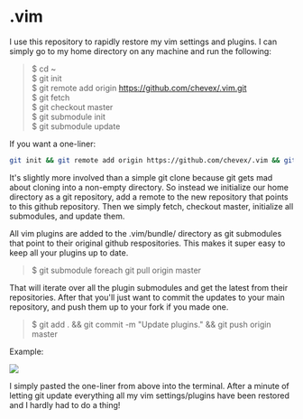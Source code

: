 .vim
====

I use this repository to rapidly restore my vim settings and plugins. I can simply go to my home directory on any machine and run the following:

> $ cd ~  
> $ git init  
> $ git remote add origin https://github.com/chevex/.vim.git  
> $ git fetch  
> $ git checkout master  
> $ git submodule init  
> $ git submodule update

If you want a one-liner:

````bash
git init && git remote add origin https://github.com/chevex/.vim && git fetch && git checkout master && git submodule init && git submodule update
````

It's slightly more involved than a simple git clone because git gets mad about cloning into a non-empty directory. So instead we initialize our home directory as a git repository, add a remote to the new repository that points to this github repository. Then we simply fetch, checkout master, initialize all submodules, and update them.

All vim plugins are added to the .vim/bundle/ directory as git submodules that point to their original github respositories. This makes it super easy to keep all your plugins up to date.

> $ git submodule foreach git pull origin master

That will iterate over all the plugin submodules and get the latest from their repositories. After that you'll just want to commit the updates to your main repository, and push them up to your fork if you made one.

> $ git add . && git commit -m "Update plugins." && git push origin master

Example:

[![](http://i.imgur.com/bFQLUB4.gif)](http://i.imgur.com/bFQLUB4.gif)

I simply pasted the one-liner from above into the terminal. After a minute of letting git update everything all my vim settings/plugins have been restored and I hardly had to do a thing!
